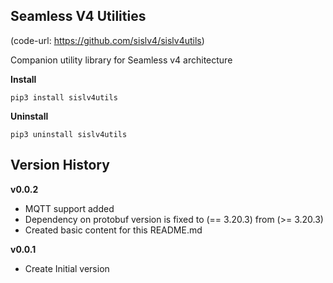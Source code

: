 ## Seamless V4 Utilities
(code-url: https://github.com/sislv4/sislv4utils)

Companion utility library for Seamless v4 architecture

**Install**
```
pip3 install sislv4utils
```

**Uninstall**
```
pip3 uninstall sislv4utils
```

## Version History

**v0.0.2**
+ MQTT support added
+ Dependency on protobuf version is fixed to (== 3.20.3) from (>= 3.20.3)
+ Created basic content for this README.md

**v0.0.1**
+ Create Initial version
